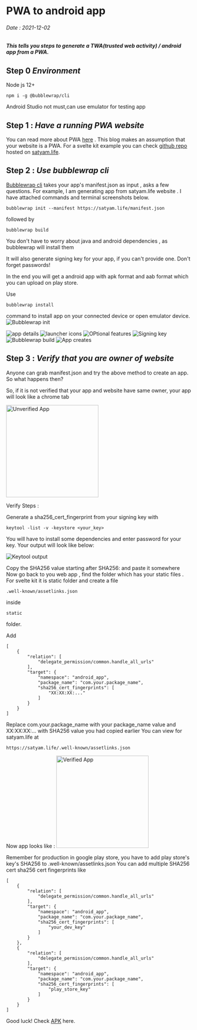 # PWA to android app
###### Date : 2021-12-02 
##### This tells you steps to generate a TWA(trusted web activity) / android app from a PWA.

## Step 0 *Environment*

Node js 12+
```
npm i -g @bubblewrap/cli
```

Android Studio not must,can use emulator for testing app

## Step 1 : *Have a running PWA website*

You can read more about PWA [here](https://web.dev/progressive-web-apps/) . This blog makes an assumption that your website is a PWA. For a svelte kit example you can check [github repo](https://github.com/mishrasatyam/satyam.life) hosted on [satyam.life](https://satyam.life).

## Step 2 : *Use bubblewrap cli*

[Bubblewrap cli](https://github.com/GoogleChromeLabs/bubblewrap) takes your app's manifest.json as input , asks a few questions. For example, I am generating app from satyam.life website . I have attached commands and terminal screenshots below.

```
bubblewrap init --manifest https://satyam.life/manifest.json
```
followed by 
```
bubblewrap build
```
You don't have to worry about java and android dependencies , as bubblewrap will install them

It will also generate signing key for your app, if you can't provide one. Don't forget passwords!

In the end you will get a android app with apk format and aab format which you can upload on play store.

Use 
```
bubblewrap install
``` 
command to install app on your connected device or open emulator device.
![Bubblewrap init](/terminal/1.png)
  
![app details](/terminal/2.png)
![launcher icons](/terminal/3.png)
![OPtional features](/terminal/4.png)
![Signing key](/terminal/5.png)
![Bubblewrap build](/terminal/6.png)
![App creates](/terminal/7.png)

## Step 3 : *Verify that you are owner of website*

Anyone can grab manifest.json and try the above method to create an app. So what happens then?

So, if it is not verified that your app and website have same owner, your app will look like a chrome tab

![Unverified App](/unverified_app.png)

Verify Steps :

Generate a sha256_cert_fingerprint from your signing key with 
```
keytool -list -v -keystore <your_key>
```

You will have to install some dependencies and enter password for your key. Your output will look like below:

![Keytool output](/keytool_output.png)

Copy the SHA256 value starting after SHA256: and paste it somewhere
Now go back to you web app , find the folder which has your static files . For svelte kit it is static folder and create a file 
```
.well-known/assetlinks.json
``` 
inside 
```
static
``` 
folder.

Add 
```
[
    {
        "relation": [
            "delegate_permission/common.handle_all_urls"
        ],
        "target": {
            "namespace": "android_app",
            "package_name": "com.your.package_name",
            "sha256_cert_fingerprints": [
                "XX:XX:XX:..."
            ]
        }
    }
]
```
Replace com.your.package_name with your package_name value and XX:XX:XX:... with SHA256 value you had copied earlier
You can view for satyam.life at 
```
https://satyam.life/.well-known/assetlinks.json
```

Now app looks like :
![Verified App](/verified_app.png)

Remember for production in google play store, you have to add play store's key's SHA256 to .well-known/assetlinks.json
You can add multiple SHA256 cert sha256 cert fingerprints like
```
[
    {
        "relation": [
            "delegate_permission/common.handle_all_urls"
        ],
        "target": {
            "namespace": "android_app",
            "package_name": "com.your.package_name",
            "sha256_cert_fingerprints": [
                "your_dev_key"
            ]
        }
    },
    {
        "relation": [
            "delegate_permission/common.handle_all_urls"
        ],
        "target": {
            "namespace": "android_app",
            "package_name": "com.your.package_name",
            "sha256_cert_fingerprints": [
                "play_store_key"
            ]
        }
    }
]
```

Good luck! Check <a href="/app-release-signed.apk" download>APK</a> here.
<style>
    img[alt="Unverified App"] { height : 250px; }

    img[alt="Verified App"] { height: 250px}
</style>    